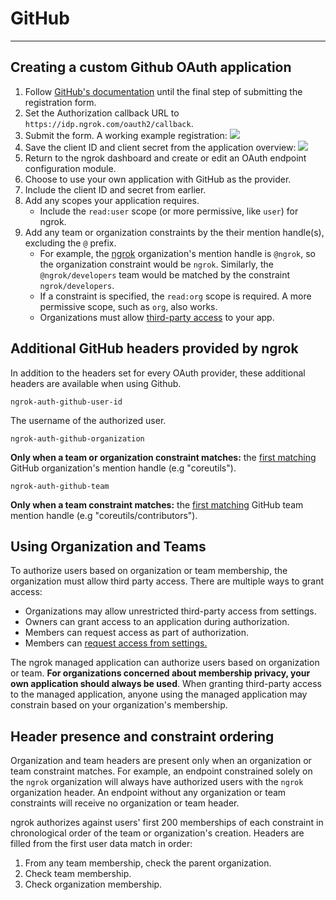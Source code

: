 # GitHub
-----------

## Creating a custom Github OAuth application

1.  Follow [GitHub's documentation](https://developer.github.com/apps/building-oauth-apps/creating-an-oauth-app/) until the final step of submitting the registration form.
2.  Set the Authorization callback URL to `https://idp.ngrok.com/oauth2/callback`.
3.  Submit the form. A working example registration: [![](/img/howto/oauth/1-github-register.png)](/img/howto/oauth/1-github-register.png)
4.  Save the client ID and client secret from the application overview: [![](/img/howto/oauth/2-github-client_id_and_secret.png)](/img/howto/oauth/2-github-client_id_and_secret.png)
5.  Return to the ngrok dashboard and create or edit an OAuth endpoint configuration module.
6.  Choose to use your own application with GitHub as the provider.
7.  Include the client ID and secret from earlier.
8.  Add any scopes your application requires.
    *   Include the `read:user` scope (or more permissive, like `user`) for ngrok.
9.  Add any team or organization constraints by the their mention handle(s), excluding the `@` prefix.
    *   For example, the [ngrok](https://github.com/ngrok) organization's mention handle is `@ngrok`, so the organization constraint would be `ngrok`. Similarly, the `@ngrok/developers` team would be matched by the constraint `ngrok/developers`.
    *   If a constraint is specified, the `read:org` scope is required. A more permissive scope, such as `org`, also works.
    *   Organizations must allow [third-party access](#oauth-providers-github-org-and-team) to your app.

## Additional GitHub headers provided by ngrok

In addition to the headers set for every OAuth provider, these additional headers are available when using Github.

`ngrok-auth-github-user-id`

The username of the authorized user.

`ngrok-auth-github-organization`

**Only when a team or organization constraint matches:** the [first matching](#oauth-providers-github-header-ordering) GitHub organization's mention handle (e.g "coreutils").

`ngrok-auth-github-team`

**Only when a team constraint matches:** the [first matching](#oauth-providers-github-header-ordering) GitHub team mention handle (e.g "coreutils/contributors").

## Using Organization and Teams

To authorize users based on organization or team membership, the organization must allow third party access. There are multiple ways to grant access:

*   Organizations may allow unrestricted third-party access from settings.
*   Owners can grant access to an application during authorization.
*   Members can request access as part of authorization.
*   Members can [request access from settings.](https://help.github.com/en/github/setting-up-and-managing-your-github-user-account/requesting-organization-approval-for-oauth-apps)

The ngrok managed application can authorize users based on organization or team. **For organizations concerned about membership privacy, your own application should always be used**. When granting third-party access to the managed application, anyone using the managed application may constrain based on your organization's membership.

## Header presence and constraint ordering

Organization and team headers are present only when an organization or team constraint matches. For example, an endpoint constrained solely on the `ngrok` organization will always have authorized users with the `ngrok` organization header. An endpoint without any organization or team constraints will receive no organization or team header.

ngrok authorizes against users' first 200 memberships of each constraint in chronological order of the team or organization's creation. Headers are filled from the first user data match in order:

1.  From any team membership, check the parent organization.
2.  Check team membership.
3.  Check organization membership.
